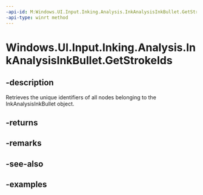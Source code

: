 ```yaml
---
-api-id: M:Windows.UI.Input.Inking.Analysis.InkAnalysisInkBullet.GetStrokeIds
-api-type: winrt method
---
```


<!-- Method syntax.
public IVectorView<uint> InkAnalysisInkBullet.GetStrokeIds()
-->

# Windows.UI.Input.Inking.Analysis.InkAnalysisInkBullet.GetStrokeIds


## -description

Retrieves the unique identifiers of all nodes belonging to the InkAnalysisInkBullet object.

## -returns

## -remarks

## -see-also

## -examples


